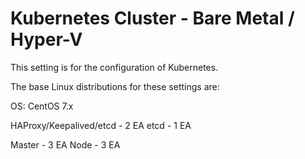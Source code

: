 # Kubernetes Cluster - Bare Metal / Hyper-V

This setting is for the configuration of Kubernetes.

The base Linux distributions for these settings are:

OS: CentOS 7.x

HAProxy/Keepalived/etcd - 2 EA
etcd - 1 EA

Master - 3 EA
Node - 3 EA